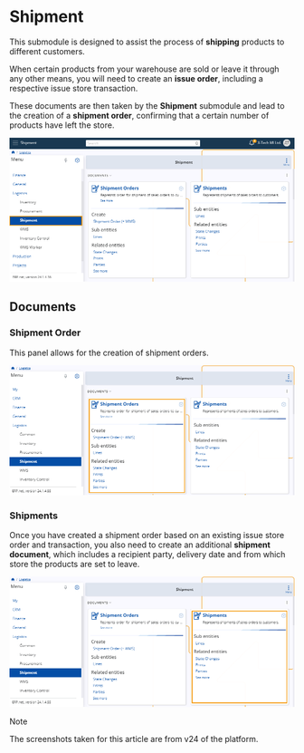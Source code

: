 # Shipment 

This submodule is designed to assist the process of **shipping** products to different customers.

When certain products from your warehouse are sold or leave it through any other means, you will need to create an **issue order**, including a respective issue store transaction. 

These documents are then taken by the **Shipment** submodule and lead to the creation of a **shipment order**, confirming that a certain number of products have left the store. 

![picture](pictures/Shipment_view_21_02.png)
 
## Documents 

### Shipment Order

This panel allows for the creation of shipment orders.

![picture](pictures/Shipment_Orders_15_03.png)
 
### Shipments

Once you have created a shipment order based on an existing issue store order and transaction, you also need to create an additional **shipment document**, which includes a recipient party, delivery date and from which store the products are set to leave.

![picture](pictures/Shipment_Shipments_15_03.png)

> [!NOTE]
> 
> The screenshots taken for this article are from v24 of the platform.
